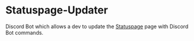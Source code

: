 # Statuspage-Updater
Discord Bot which allows a dev to update the [Statuspage](https://statuspage.io) page with Discord Bot commands.
